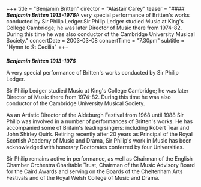 +++
title = "Benjamin Britten"
director = "Alastair Carey"
teaser = "#### ***Benjamin Britten 1913-1976***A very special performance of Britten's works conducted by Sir Philip Ledger.Sir Philip Ledger studied Music at King's College Cambridge; he was later Director of Music there from 1974-82. During this time he was also conductor of the Cambridge University Musical Society."
concertDate = 2003-03-08
concertTime = "7.30pm"
subtitle = "Hymn to St Cecilia"
+++

#### 
***Benjamin Britten 1913-1976***


A very special performance of Britten's works conducted by Sir Philip Ledger.


Sir Philip Ledger studied Music at King's College Cambridge; he was later Director of Music there from 1974-82. During this time he was also conductor of the Cambridge University Musical Society.


As an Artistic Director of the Aldeburgh Festival from 1968 until 1988 Sir Philip was involved in a number of performances of Britten's works. He has accompanied some of Britain's leading singers: including Robert Tear and John Shirley Quirk. Retiring recently after 20 years as Principal of the Royal Scottish Academy of Music and Drama, Sir Philip's work in Music has been acknowledged with honorary Doctorates conferred by four Universities.


Sir Philip remains active in performance, as well as Chairman of the English Chamber Orchestra Charitable Trust, Chairman of the Music Advisory Board for the Caird Awards and serving on the Boards of the Cheltenham Arts Festivals and of the Royal Welsh College of Music and Drama.
